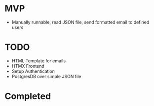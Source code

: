 # MVP
- Manually runnable, read JSON file, send formatted email to defined users

# TODO
- HTML Template for emails
- HTMX Frontend
- Setup Authentication
- PostgresDB over simple JSON file

# Completed
